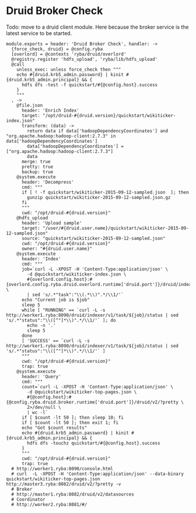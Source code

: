 
# Druid Broker Check

Todo: move to a druid client module. Here because the broker service is the latest
service to be started.

    module.exports = header: 'Druid Broker Check', handler: ->
      {force_check, druid} = @config.ryba
      [overlord] = @contexts 'ryba/druid/overlord'
      @registry.register 'hdfs_upload', 'ryba/lib/hdfs_upload'
      @call
        unless_exec: unless force_check then """
        echo #{druid.krb5_admin.password} | kinit #{druid.krb5_admin.principal} && {
          hdfs dfs -test -f quickstart/#{@config.host}.success
        }
        """
      , ->
        @file.json
          header: 'Enrich Index'
          target: "/opt/druid-#{druid.version}/quickstart/wikiticker-index.json"
          transform: (data) ->
            return data if data['hadoopDependencyCoordinates'] and "org.apache.hadoop:hadoop-client:2.7.3" in data['hadoopDependencyCoordinates']
            data['hadoopDependencyCoordinates'] = ["org.apache.hadoop:hadoop-client:2.7.3"]
            data
          merge: true
          pretty: true
          backup: true
        @system.execute
          header: 'Decompress'
          cmd: """
          if [ ! -f quickstart/wikiticker-2015-09-12-sampled.json  ]; then
            gunzip quickstart/wikiticker-2015-09-12-sampled.json.gz
          fi
          """
          cwd: "/opt/druid-#{druid.version}"
        @hdfs_upload
          header: 'Upload sample'
          target: "/user/#{druid.user.name}/quickstart/wikiticker-2015-09-12-sampled.json"
          source: "quickstart/wikiticker-2015-09-12-sampled.json"
          cwd: "/opt/druid-#{druid.version}"
          owner: "#{druid.user.name}"
        @system.execute
          header: 'Index'
          cmd: """
          job=`curl -L -XPOST -H 'Content-Type:application/json' \
            -d @quickstart/wikiticker-index.json \
            #{overlord.config.host}:#{overlord.config.ryba.druid.overlord.runtime['druid.port']}/druid/indexer/v1/task \
            | sed 's/.*"task":"\\(.*\\)".*/\\1/'`
          echo "Current job is $job"
          sleep 5
          while [ "RUNNING" == `curl -L -s http://worker1.ryba:8090/druid/indexer/v1/task/${job}/status | sed 's/.*"status":"\\([^"]*\\)".*/\\1/'` ]; do
            echo -n '.'
            sleep 5
          done
          [ 'SUCCESS' == `curl -L -s http://worker1.ryba:8090/druid/indexer/v1/task/${job}/status | sed 's/.*"status":"\\([^"]*\\)".*/\\1/'` ]
          """
          cwd: "/opt/druid-#{druid.version}"
          trap: true
        @system.execute
          header: 'Query'
          cmd: """
          count=`curl -L -XPOST -H 'Content-Type:application/json' \
            -d @quickstart/wikiticker-top-pages.json \
            #{@config.host}:#{@config.ryba.druid.broker.runtime['druid.port']}/druid/v2/?pretty \
            2>/dev/null \
            | wc -l`
          if [ $count -lt 50 ]; then sleep 10; fi
          if [ $count -lt 50 ]; then exit 1; fi
          echo "Got $count results"
          echo #{druid.krb5_admin.password} | kinit #{druid.krb5_admin.principal} && {
            hdfs dfs -touchz quickstart/#{@config.host}.success
          }
          """
          cwd: "/opt/druid-#{druid.version}"
          trap: true
      # http://worker1.ryba:8090/console.html
      # curl  -L -XPOST -H 'Content-Type:application/json' --data-binary quickstart/wikiticker-top-pages.json http://master3.ryba:8082/druid/v2/?pretty -v
      # Broker
      # http://master1.ryba:8082/druid/v2/datasources
      # Coordinator
      # http://worker2.ryba:8081/#/
